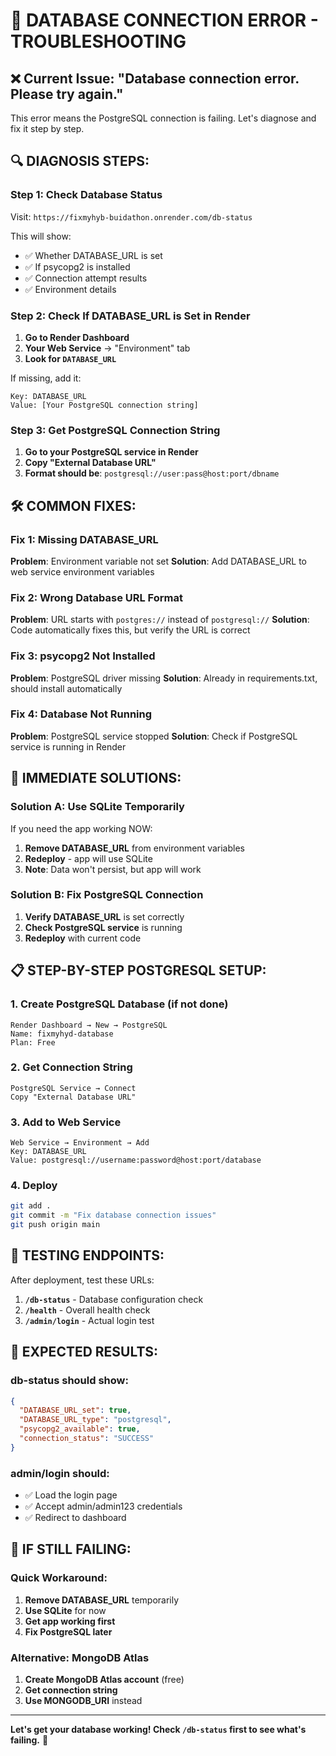 # 🚨 DATABASE CONNECTION ERROR - TROUBLESHOOTING

## ❌ Current Issue: "Database connection error. Please try again."

This error means the PostgreSQL connection is failing. Let's diagnose and fix it step by step.

## 🔍 DIAGNOSIS STEPS:

### Step 1: Check Database Status
Visit: `https://fixmyhyb-buidathon.onrender.com/db-status`

This will show:
- ✅ Whether DATABASE_URL is set
- ✅ If psycopg2 is installed
- ✅ Connection attempt results
- ✅ Environment details

### Step 2: Check If DATABASE_URL is Set in Render

1. **Go to Render Dashboard**
2. **Your Web Service** → "Environment" tab
3. **Look for `DATABASE_URL`**

If missing, add it:
```
Key: DATABASE_URL
Value: [Your PostgreSQL connection string]
```

### Step 3: Get PostgreSQL Connection String

1. **Go to your PostgreSQL service in Render**
2. **Copy "External Database URL"**
3. **Format should be**: `postgresql://user:pass@host:port/dbname`

## 🛠️ COMMON FIXES:

### Fix 1: Missing DATABASE_URL
**Problem**: Environment variable not set
**Solution**: Add DATABASE_URL to web service environment variables

### Fix 2: Wrong Database URL Format
**Problem**: URL starts with `postgres://` instead of `postgresql://`
**Solution**: Code automatically fixes this, but verify the URL is correct

### Fix 3: psycopg2 Not Installed
**Problem**: PostgreSQL driver missing
**Solution**: Already in requirements.txt, should install automatically

### Fix 4: Database Not Running
**Problem**: PostgreSQL service stopped
**Solution**: Check if PostgreSQL service is running in Render

## 🔧 IMMEDIATE SOLUTIONS:

### Solution A: Use SQLite Temporarily
If you need the app working NOW:

1. **Remove DATABASE_URL** from environment variables
2. **Redeploy** - app will use SQLite
3. **Note**: Data won't persist, but app will work

### Solution B: Fix PostgreSQL Connection
1. **Verify DATABASE_URL** is set correctly
2. **Check PostgreSQL service** is running
3. **Redeploy** with current code

## 📋 STEP-BY-STEP POSTGRESQL SETUP:

### 1. Create PostgreSQL Database (if not done)
```
Render Dashboard → New → PostgreSQL
Name: fixmyhyd-database
Plan: Free
```

### 2. Get Connection String
```
PostgreSQL Service → Connect
Copy "External Database URL"
```

### 3. Add to Web Service
```
Web Service → Environment → Add
Key: DATABASE_URL
Value: postgresql://username:password@host:port/database
```

### 4. Deploy
```bash
git add .
git commit -m "Fix database connection issues"
git push origin main
```

## 🧪 TESTING ENDPOINTS:

After deployment, test these URLs:

1. **`/db-status`** - Database configuration check
2. **`/health`** - Overall health check
3. **`/admin/login`** - Actual login test

## 🎯 EXPECTED RESULTS:

### db-status should show:
```json
{
  "DATABASE_URL_set": true,
  "DATABASE_URL_type": "postgresql",
  "psycopg2_available": true,
  "connection_status": "SUCCESS"
}
```

### admin/login should:
- ✅ Load the login page
- ✅ Accept admin/admin123 credentials
- ✅ Redirect to dashboard

## 🚨 IF STILL FAILING:

### Quick Workaround:
1. **Remove DATABASE_URL** temporarily
2. **Use SQLite** for now
3. **Get app working first**
4. **Fix PostgreSQL later**

### Alternative: MongoDB Atlas
1. **Create MongoDB Atlas account** (free)
2. **Get connection string**
3. **Use MONGODB_URI** instead

---

**Let's get your database working! Check `/db-status` first to see what's failing.** 🚀